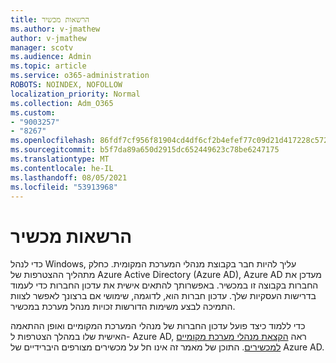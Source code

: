 ```yaml
---
title: הרשאות מכשיר
ms.author: v-jmathew
author: v-jmathew
manager: scotv
ms.audience: Admin
ms.topic: article
ms.service: o365-administration
ROBOTS: NOINDEX, NOFOLLOW
localization_priority: Normal
ms.collection: Adm_O365
ms.custom:
- "9003257"
- "8267"
ms.openlocfilehash: 86fdf7cf956f81904cd4df6cf2b4efef77c09d21d417228c5722f5afcbe5727f
ms.sourcegitcommit: b5f7da89a650d2915dc652449623c78be6247175
ms.translationtype: MT
ms.contentlocale: he-IL
ms.lasthandoff: 08/05/2021
ms.locfileid: "53913968"
---
```

# <a name="device-permissions"></a>הרשאות מכשיר

כדי לנהל Windows, עליך להיות חבר בקבוצת מנהלי המערכת המקומית. כחלק מתהליך ההצטרפות של Azure Active Directory (Azure AD), Azure AD מעדכן את החברות בקבוצה זו במכשיר. באפשרותך להתאים אישית את עדכון החברות כדי לעמוד בדרישות העסקיות שלך. עדכון חברות הוא, לדוגמה, שימושי אם ברצונך לאפשר לצוות התמיכה לבצע משימות הדורשות זכויות מנהל מערכת במכשיר.

כדי ללמוד כיצד פועל עדכון החברות של מנהלי המערכת המקומיים ואופן ההתאמה האישית שלו במהלך הצטרפות ל- Azure AD, ראה [הקצאת מנהלי מערכת מקומיים למכשירים](https://docs.microsoft.com/azure/active-directory/devices/assign-local-admin). התוכן של מאמר זה אינו חל על מכשירים מצורפים היברידיים של Azure AD.
